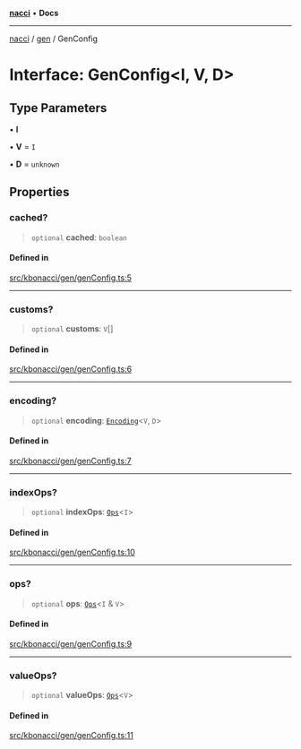 [**nacci**](../../../README.md) • **Docs**

***

[nacci](../../../README.md) / [gen](../README.md) / GenConfig

# Interface: GenConfig\<I, V, D\>

## Type Parameters

• **I**

• **V** = `I`

• **D** = `unknown`

## Properties

### cached?

> `optional` **cached**: `boolean`

#### Defined in

[src/kbonacci/gen/genConfig.ts:5](https://github.com/havelessbemore/nacci/blob/8a57bf02a6acda77de317b31d69be5b3c9a07902/src/kbonacci/gen/genConfig.ts#L5)

***

### customs?

> `optional` **customs**: `V`[]

#### Defined in

[src/kbonacci/gen/genConfig.ts:6](https://github.com/havelessbemore/nacci/blob/8a57bf02a6acda77de317b31d69be5b3c9a07902/src/kbonacci/gen/genConfig.ts#L6)

***

### encoding?

> `optional` **encoding**: [`Encoding`](../../enc/interfaces/Encoding.md)\<`V`, `D`\>

#### Defined in

[src/kbonacci/gen/genConfig.ts:7](https://github.com/havelessbemore/nacci/blob/8a57bf02a6acda77de317b31d69be5b3c9a07902/src/kbonacci/gen/genConfig.ts#L7)

***

### indexOps?

> `optional` **indexOps**: [`Ops`](../../ops/interfaces/Ops.md)\<`I`\>

#### Defined in

[src/kbonacci/gen/genConfig.ts:10](https://github.com/havelessbemore/nacci/blob/8a57bf02a6acda77de317b31d69be5b3c9a07902/src/kbonacci/gen/genConfig.ts#L10)

***

### ops?

> `optional` **ops**: [`Ops`](../../ops/interfaces/Ops.md)\<`I` & `V`\>

#### Defined in

[src/kbonacci/gen/genConfig.ts:9](https://github.com/havelessbemore/nacci/blob/8a57bf02a6acda77de317b31d69be5b3c9a07902/src/kbonacci/gen/genConfig.ts#L9)

***

### valueOps?

> `optional` **valueOps**: [`Ops`](../../ops/interfaces/Ops.md)\<`V`\>

#### Defined in

[src/kbonacci/gen/genConfig.ts:11](https://github.com/havelessbemore/nacci/blob/8a57bf02a6acda77de317b31d69be5b3c9a07902/src/kbonacci/gen/genConfig.ts#L11)
